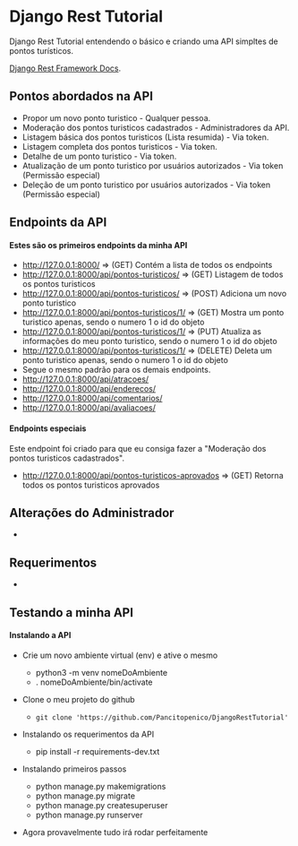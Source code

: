 # Django Rest Tutorial
Django Rest Tutorial entendendo o básico e criando uma API simpltes de pontos turísticos.

[Django Rest Framework Docs](https://www.django-rest-framework.org/).

## Pontos abordados na API

- Propor um novo ponto turistico - Qualquer pessoa.
- Moderação dos pontos turisticos cadastrados - Administradores da API.
- Listagem básica dos pontos turisticos (Lista resumida) - Via token.
- Listagem completa dos pontos turisticos - Via token.
- Detalhe de um ponto turistico - Via token.
- Atualização de um ponto turistico por usuários autorizados - Via token (Permissão especial)
- Deleção de um ponto turistico por usuários autorizados - Via token (Permissão especial)

## Endpoints da API
#### Estes são os primeiros endpoints da minha API
- http://127.0.0.1:8000/ => (GET) Contém a lista de todos os endpoints
- http://127.0.0.1:8000/api/pontos-turisticos/ => (GET) Listagem de todos os pontos turisticos
- http://127.0.0.1:8000/api/pontos-turisticos/ => (POST) Adiciona um novo ponto turistico
- http://127.0.0.1:8000/api/pontos-turisticos/1/ => (GET) Mostra um ponto turistico apenas, sendo o numero 1 o id do objeto
- http://127.0.0.1:8000/api/pontos-turisticos/1/ => (PUT) Atualiza as informações do meu ponto turistico, sendo o numero 1 o id do objeto
- http://127.0.0.1:8000/api/pontos-turisticos/1/ => (DELETE) Deleta um ponto turistico apenas, sendo o numero 1 o id do objeto
- Segue o mesmo padrão para os demais endpoints.
- http://127.0.0.1:8000/api/atracoes/
- http://127.0.0.1:8000/api/enderecos/
- http://127.0.0.1:8000/api/comentarios/
- http://127.0.0.1:8000/api/avaliacoes/

#### Endpoints especiais
Este endpoint foi criado para que eu consiga fazer a "Moderação dos pontos turisticos cadastrados".
- http://127.0.0.1:8000/api/pontos-turisticos-aprovados => (GET) Retorna todos os pontos turisticos aprovados

## Alterações do Administrador
- 

## Requerimentos
- 

## Testando a minha API
#### Instalando a API
- Crie um novo ambiente virtual (env) e ative o mesmo
  - python3 -m venv nomeDoAmbiente
  - . nomeDoAmbiente/bin/activate

- Clone o meu projeto do github
  -  `git clone 'https://github.com/Pancitopenico/DjangoRestTutorial'`

- Instalando os requerimentos da API
  - pip install -r requirements-dev.txt
  
- Instalando primeiros passos
  - python manage.py makemigrations
  - python manage.py migrate
  - python manage.py createsuperuser
  - python manage.py runserver
  
- Agora provavelmente tudo irá rodar perfeitamente